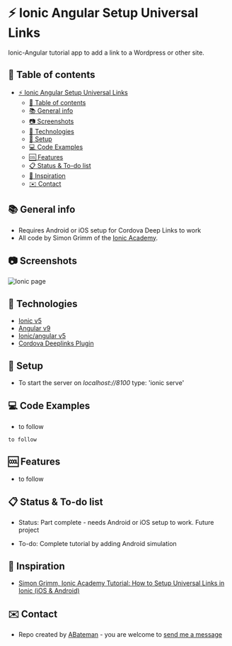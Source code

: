 # :zap: Ionic Angular Setup Universal Links

Ionic-Angular tutorial app to add a link to a Wordpress or other site.

## :page_facing_up: Table of contents

* [:zap: Ionic Angular Setup Universal Links](#zap-ionic-angular-setup-universal-links)
  * [:page_facing_up: Table of contents](#pagefacingup-table-of-contents)
  * [:books: General info](#books-general-info)
  * [:camera: Screenshots](#camera-screenshots)
  * [:signal_strength: Technologies](#signalstrength-technologies)
  * [:floppy_disk: Setup](#floppydisk-setup)
  * [:computer: Code Examples](#computer-code-examples)
  * [:cool: Features](#cool-features)
  * [:clipboard: Status & To-do list](#clipboard-status--to-do-list)
  * [:clap: Inspiration](#clap-inspiration)
  * [:envelope: Contact](#envelope-contact)

## :books: General info

* Requires Android or iOS setup for Cordova Deep Links to work
* All code by Simon Grimm of the [Ionic Academy](https://ionicacademy.com/).

## :camera: Screenshots

![Ionic page](./img/.png)

## :signal_strength: Technologies

* [Ionic v5](https://ionicframework.com/)
* [Angular v9](https://angular.io/)
* [Ionic/angular v5](https://www.npmjs.com/package/@ionic/angular)
* [Cordova Deeplinks Plugin](https://www.npmjs.com/package/cordova-plugin-deeplinks)

## :floppy_disk: Setup

* To start the server on _localhost://8100_ type: 'ionic serve'

## :computer: Code Examples

* to follow

```typescript
to follow
```

## :cool: Features

* to follow

## :clipboard: Status & To-do list

* Status: Part complete - needs Android or iOS setup to work. Future project

* To-do: Complete tutorial by adding Android simulation

## :clap: Inspiration

* [Simon Grimm, Ionic Academy Tutorial: How to Setup Universal Links in Ionic (iOS & Android)](https://www.youtube.com/watch?v=DG7TMredeUs&t=3s)

## :envelope: Contact

* Repo created by [ABateman](https://www.andrewbateman.org) - you are welcome to [send me a message](https://andrewbateman.org/contact)
